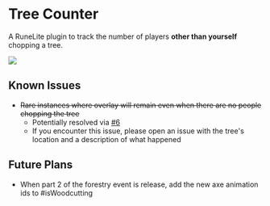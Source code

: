 # Tree Counter

A RuneLite plugin to track the number of players **other than yourself** chopping a tree.

![](preview.png)

## Known Issues

- ~~Rare instances where overlay will remain even when there are no people chopping the tree~~
    - Potentially resolved via [#6](https://github.com/Infinitay/tree-count-plugin/pull/6)
    - If you encounter this issue, please open an issue with the tree's location and a description of what happened

## Future Plans

- When part 2 of the forestry event is release, add the new axe animation ids to #isWoodcutting